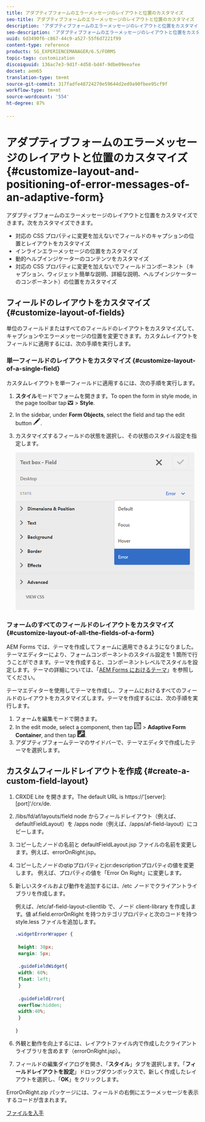```yaml
---
title: アダプティブフォームのエラーメッセージのレイアウトと位置のカスタマイズ
seo-title: アダプティブフォームのエラーメッセージのレイアウトと位置のカスタマイズ
description: 'アダプティブフォームのエラーメッセージのレイアウトと位置をカスタマイズできます。 '
seo-description: 'アダプティブフォームのエラーメッセージのレイアウトと位置をカスタマイズできます。 '
uuid: 6d3490f6-c867-44c9-a527-55f6d7221f99
content-type: reference
products: SG_EXPERIENCEMANAGER/6.5/FORMS
topic-tags: customization
discoiquuid: 136ac7e3-9d1f-4d58-bd4f-9dbe09eeafee
docset: aem65
translation-type: tm+mt
source-git-commit: 317fadfe48724270e59644d2ed9a90fbee95cf9f
workflow-type: tm+mt
source-wordcount: '554'
ht-degree: 87%

---
```



# アダプティブフォームのエラーメッセージのレイアウトと位置のカスタマイズ{#customize-layout-and-positioning-of-error-messages-of-an-adaptive-form}

アダプティブフォームのエラーメッセージのレイアウトと位置をカスタマイズできます。次をカスタマイズできます。

* 対応の CSS プロパティに変更を加えないでフィールドのキャプションの位置とレイアウトをカスタマイズ
* インラインエラーメッセージの位置をカスタマイズ
* 動的ヘルプインジケーターのコンテンツをカスタマイズ
* 対応の CSS プロパティに変更を加えないでフィールドコンポーネント（キャプション、ウィジェット簡単な説明、詳細な説明、ヘルプインジケーターのコンポーネント）の位置をカスタマイズ

## フィールドのレイアウトをカスタマイズ {#customize-layout-of-fields}

単位のフィールドまたはすべてのフィールドのレイアウトをカスタマイズして、キャプションやエラーメッセージの位置を変更できます。カスタムレイアウトをフィールドに適用するには、次の手順を実行します。

### 単一フィールドのレイアウトをカスタマイズ {#customize-layout-of-a-single-field}

カスタムレイアウトを単一フィールドに適用するには、次の手順を実行します。

1. **スタイル**&#x200B;モードでフォームを開きます。To open the form in style mode, in the page toolbar tap ![canvas-drop-down](assets/canvas-drop-down.png) > **Style**.
1. In the sidebar, under **Form Objects**, select the field and tap the edit button ![edit-button](assets/edit-button.png).
1. カスタマイズするフィールドの状態を選択し、その状態のスタイル設定を指定します。

   ![フィールドのインラインスタイル設定を指定する](assets/edit-error-state.png)

### フォームのすべてのフィールドのレイアウトをカスタマイズ {#customize-layout-of-all-the-fields-of-a-form}

AEM Forms では、テーマを作成してフォームに適用できるようになりました。テーマエディターにより、フォームコンポーネントのスタイル設定を 1 箇所で行うことができます。テーマを作成すると、コンポーネントレベルでスタイルを設定します。テーマの詳細については、「[AEM Forms におけるテーマ](../../forms/using/themes.md)」を参照してください。

テーマエディターを使用してテーマを作成し、フォームにおけるすべてのフィールドのレイアウトをカスタマイズします。テーマを作成するには、次の手順を実行します。

1. フォームを編集モードで開きます。
1. In the edit mode, select a component, then tap ![field-level](assets/field-level.png) > **Adaptive Form Container**, and then tap ![cmppr](assets/cmppr.png).
1. アダプティブフォームテーマのサイドバーで、テーマエディタで作成したテーマを選択します。

## カスタムフィールドレイアウトを作成 {#create-a-custom-field-layout}

1. CRXDE Lite を開きます。The default URL is https://&#39;[server]:[port]&#39;/crx/de.
1. /libs/fd/af/layouts/field node からフィールドレイアウト（例えば、defaultFieldLayout）を /apps node（例えば、/apps/af-field-layout）にコピーします。
1. コピーしたノードの名前と defaultFieldLayout.jsp ファイルの名前を変更します。例えば、errorOnRight.jsp。 

1. コピーしたノードのqtipプロパティとjcr:descriptionプロパティの値を変更します。 例えば、プロパティの値を「Error On Right」に変更します。

1. 新しいスタイルおよび動作を追加するには、/etc ノードでクライアントライブラリを作成します。

   例えば、/etc/af-field-layout-clientlib で、ノード client-library を作成します。値 af.field.errorOnRight を持つカテゴリプロパティと次のコードを持つ style.less ファイルを追加します。 

   ```css
   .widgetErrorWrapper {
   
    height: 38px;
    margin: 5px;
   
    .guideFieldWidget{
    width: 60%;
    float: left; 
    }
   
    .guideFieldError{
    overflow:hidden;
    width:40%; 
    }
   
   }
   ```

1. 外観と動作を向上するには、レイアウトファイル内で作成したクライアントライブラリを含めます（errorOnRight.jsp）。
1. フィールドの編集ダイアログを開き、「**スタイル**」タブを選択します。「**フィールドレイアウトを設定**」ドロップダウンボックスで、新しく作成したレイアウトを選択し、「**OK**」をクリックします。

ErrorOnRight.zip パッケージには、フィールドの右側にエラーメッセージを表示するコードが含まれます。

[ファイルを入手](assets/erroronright.zip)
